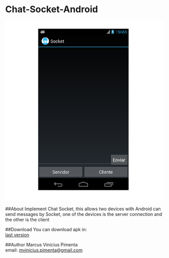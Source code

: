 Chat-Socket-Android
===================
<p align="center"> <img src="window_chat_socket.png"/> </p>

##About
Implement Chat Socket, this allows two devices with Android can send messages by Socket, one of the devices is the server 
connection and the other is the client

##Download
You can download apk in:  
[last version](https://raw.github.com/marcuspimenta/Chat-Socket-Android/blob/master/Socket/bin/Socket.apk)

##Author
Marcus Vinícius Pimenta  
email: [mvinicius.pimenta@gmail.com](mailto:mvinicius.pimenta@gmail.com)
